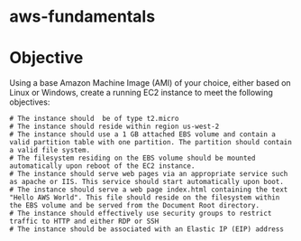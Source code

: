 # aws-fundamentals


# Objective

Using a base Amazon Machine Image (AMI) of your choice, either based on Linux or Windows, create a running EC2 instance to meet the following objectives:

    # The instance should  be of type t2.micro
    # The instance should reside within region us-west-2
    # The instance should use a 1 GB attached EBS volume and contain a valid partition table with one partition. The partition should contain a valid file system.
    # The filesystem residing on the EBS volume should be mounted automatically upon reboot of the EC2 instance.
    # The instance should serve web pages via an appropriate service such as apache or IIS. This service should start automatically upon boot.
    # The instance should serve a web page index.html containing the text "Hello AWS World". This file should reside on the filesystem within the EBS volume and be served from the Document Root directory. 
    # The instance should effectively use security groups to restrict traffic to HTTP and either RDP or SSH
    # The instance should be associated with an Elastic IP (EIP) address 
